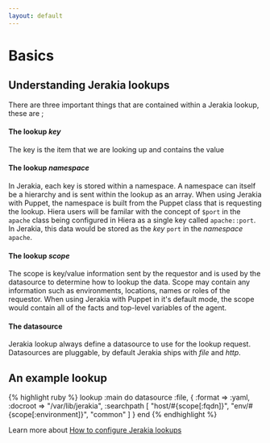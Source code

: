 ```yaml
---
layout: default
---
```


# Basics

## Understanding Jerakia lookups

There are three important things that are contained within a Jerakia lookup, these are ;

#### The lookup _key_
The key is the item that we are looking up and contains the value

#### The lookup _namespace_
In Jerakia, each key is stored within a namespace.  A namespace can itself be a hierarchy and is sent within the lookup as an array.  When using Jerakia with Puppet, the namespace is built from the Puppet class that is requesting the lookup.  Hiera users will be familar with the concept of `$port` in the `apache` class being configured in Hiera as a single key called `apache::port`.  In Jerakia, this data would be stored as the _key_ `port` in the _namespace_ `apache`.

#### The lookup _scope_
The scope is key/value information sent by the requestor and is used by the datasource to determine how to lookup the data.  Scope may contain any information such as environments, locations, names or roles of the requestor.  When using Jerakia with Puppet in it's default mode, the scope would contain all of the facts and top-level variables of the agent.

#### The datasource
Jerakia lookup always define a datasource to use for the lookup request.   Datasources are pluggable, by default Jerakia ships with _file_ and _http_.


## An example lookup

{% highlight ruby %}
lookup :main do
  datasource :file, {
    :format     => :yaml,
    :docroot    => "/var/lib/jerakia",
    :searchpath [
      "host/#{scope[:fqdn]}",
      "env/#{scope[:environment]}",
      "common"
    ]
  }
end
{% endhighlight %}

Learn more about [How to configure Jerakia lookups](/lookups)
